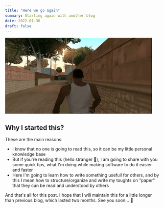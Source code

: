 ```yaml
---
title: "Here we go again"
summary: Starting again with another blog
date: 2022-01-30
draft: false
---
```


![Oh sh*t, here we go again](/images/here-we-go-again/cover.png)

## Why I started this?

These are the main reasons:

- I know that no one is going to read this, so it can be my little personal knowledge base
- But if you're reading this (hello stranger :wave:), I am going to share with you some quick tips, what I'm doing while making software to do it easier and faster
- Here I'm going to learn how to write something usefull for others, and by this I mean how to structure/organize and write my toughts on "paper" that they can be read and understood by others


And that's all for this post. I hope that I will maintain this for a little longer than previous blog, which lasted two months. See you soon... :crossed_fingers:
